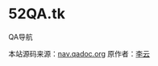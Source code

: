 # 52QA.tk

QA导航

本站源码来源：[nav.qadoc.org](https://github.com/qadoc/nav.qadoc.org)
原作者：[李云](https://github.com/ly1012)